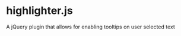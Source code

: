 highlighter.js
==============

A jQuery plugin that allows for enabling tooltips on user selected text